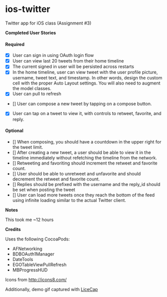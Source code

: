 ios-twitter
========

Twitter app for iOS class (Assignment #3)

**Completed User Stories**
#### Required
- [x] User can sign in using OAuth login flow 
- [x] User can view last 20 tweets from their home timeline
- [x] The current signed in user will be persisted across restarts
- [x] In the home timeline, user can view tweet with the user profile picture, username, tweet text, and timestamp.  In other words, design the custom cell with the proper Auto Layout settings.  You will also need to augment the model classes.
- [x] User can pull to refresh
- [] User can compose a new tweet by tapping on a compose button.
- [x] User can tap on a tweet to view it, with controls to retweet, favorite, and reply.

#### Optional
- [] When composing, you should have a countdown in the upper right for the tweet limit.
- [] After creating a new tweet, a user should be able to view it in the timeline immediately without refetching the timeline from the network.
- [] Retweeting and favoriting should increment the retweet and favorite count.
- [] User should be able to unretweet and unfavorite and should decrement the retweet and favorite count.
- [] Replies should be prefixed with the username and the reply_id should be set when posting the tweet
- [] User can load more tweets once they reach the bottom of the feed using infinite loading similar to the actual Twitter client.

<!-- **UI Demo**
Uncomment me when ready

![demo gif](https://raw.githubusercontent.com/osabina/ios-yelp/master/rt_demo.gif))
-->

**Notes**

This took me ~12 hours

**Credits**

Uses the following CocoaPods:

- AFNetworking
- BDBOAuth1Manager
- DateTools
- EGOTableViewPullRefresh
- MBProgressHUD

Icons from http://icons8.com/

Additionally, demo gif captured with [LiceCap](http://www.cockos.com/licecap/)
